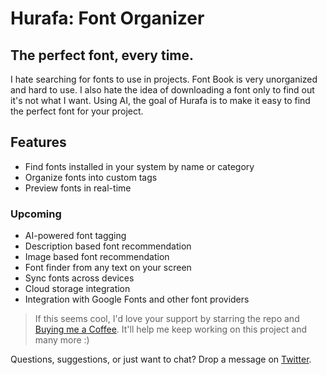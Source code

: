 # Hurafa: Font Organizer

## The perfect font, every time.
I hate searching for fonts to use in projects. Font Book is very unorganized and hard to use. I also hate the idea of downloading a font only to find out it's not what I want. Using AI, the goal of Hurafa is to make it easy to find the perfect font for your project. 

## Features

- Find fonts installed in your system by name or category
- Organize fonts into custom tags
- Preview fonts in real-time

### Upcoming
- AI-powered font tagging
- Description based font recommendation
- Image based font recommendation
- Font finder from any text on your screen
- Sync fonts across devices
- Cloud storage integration
- Integration with Google Fonts and other font providers

> If this seems cool, I'd love your support by starring the repo and [Buying me a Coffee](https://buymeacoffee.com/mhadi). It'll help me keep working on this project and many more :)

Questions, suggestions, or just want to chat? Drop a message on [Twitter](https://x.com/mhadifilms).
